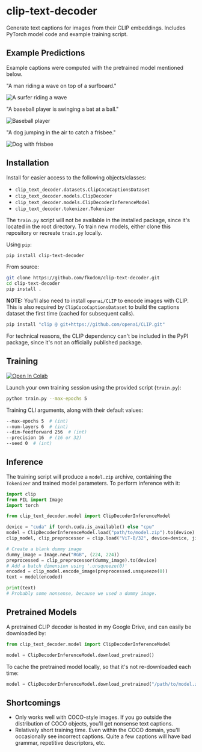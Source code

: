 # clip-text-decoder

Generate text captions for images from their CLIP embeddings.  Includes PyTorch model code and example training script.


## Example Predictions

Example captions were computed with the pretrained model mentioned below.

"A man riding a wave on top of a surfboard."

![A surfer riding a wave](http://farm6.staticflickr.com/5028/5654757697_bcdd8088da_z.jpg)

"A baseball player is swinging a bat at a ball."

![Baseball player](http://farm4.staticflickr.com/3202/2697603492_fbb44f6d2d_z.jpg)

"A dog jumping in the air to catch a frisbee."

![Dog with frisbee](http://farm3.staticflickr.com/2544/3715539092_f070a36b22_z.jpg)


## Installation

Install for easier access to the following objects/classes:
* `clip_text_decoder.datasets.ClipCocoCaptionsDataset`
* `clip_text_decoder.models.ClipDecoder`
* `clip_text_decoder.models.ClipDecoderInferenceModel`
* `clip_text_decoder.tokenizer.Tokenizer`

The `train.py` script will not be available in the installed package, since it's located in the root directory.  To train new models, either clone this repository or recreate `train.py` locally.

Using `pip`:
```bash
pip install clip-text-decoder
```

From source:
```bash
git clone https://github.com/fkodom/clip-text-decoder.git
cd clip-text-decoder
pip install .
```

**NOTE:** You'll also need to install `openai/CLIP` to encode images with CLIP.  This is also required by `ClipCocoCaptionsDataset` to build the captions dataset the first time (cached for subsequent calls).

```bash
pip install "clip @ git+https://github.com/openai/CLIP.git"
```

For technical reasons, the CLIP dependency can't be included in the PyPI package, since it's not an officially published package.


## Training

[![Open In Colab](https://colab.research.google.com/assets/colab-badge.svg)](https://colab.research.google.com/drive/13MJsNlff1Ew5_rJHWtpkYamVg30oyRTO?usp=sharing)

Launch your own training session using the provided script (`train.py`):
```bash
python train.py --max-epochs 5
```

Training CLI arguments, along with their default values:
```bash
--max-epochs 5  # (int)
--num-layers 6  # (int)
--dim-feedforward 256  # (int)
--precision 16  # (16 or 32)
--seed 0  # (int)
```


## Inference

The training script will produce a `model.zip` archive, containing the `Tokenizer` and trained model parameters.  To perform inference with it:
```python
import clip
from PIL import Image
import torch

from clip_text_decoder.model import ClipDecoderInferenceModel

device = "cuda" if torch.cuda.is_available() else "cpu"
model = ClipDecoderInferenceModel.load("path/to/model.zip").to(device)
clip_model, clip_preprocessor = clip.load("ViT-B/32", device=device, jit=False)

# Create a blank dummy image
dummy_image = Image.new("RGB", (224, 224))
preprocessed = clip_preprocessor(dummy_image).to(device)
# Add a batch dimension using '.unsqueeze(0)'
encoded = clip_model.encode_image(preprocessed.unsqueeze(0))
text = model(encoded)

print(text)
# Probably some nonsense, because we used a dummy image.
```


## Pretrained Models

A pretrained CLIP decoder is hosted in my Google Drive, and can easily be downloaded by:

```python
from clip_text_decoder.model import ClipDecoderInferenceModel

model = ClipDecoderInferenceModel.download_pretrained()
```

To cache the pretrained model locally, so that it's not re-downloaded each time:
```python
model = ClipDecoderInferenceModel.download_pretrained("/path/to/model.zip")
```


## Shortcomings

* Only works well with COCO-style images.  If you go outside the distribution of COCO objects, you'll get nonsense text captions.
* Relatively short training time.  Even within the COCO domain, you'll occasionally see incorrect captions.  Quite a few captions will have bad grammar, repetitive descriptors, etc.
